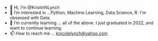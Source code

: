 - 👋 Hi, I’m @KristinNLynch
- 👀 I’m interested in ...Python, Machine Learning, Data Science, R. I'm obsessed with Data.
- 🌱 I’m currently learning ... all of the above. I just graduated in 2022, and want to continue learning.
- 📫 How to reach me ... knicolelynch@yahoo.com 

<!---
KristinNLynch/KristinNLynch is a ✨ special ✨ repository because its `README.md` (this file) appears on your GitHub profile.
You can click the Preview link to take a look at your changes.
--->
